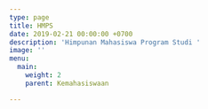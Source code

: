 ```yaml
---
type: page
title: HMPS
date: 2019-02-21 00:00:00 +0700
description: 'Himpunan Mahasiswa Program Studi '
image: ''
menu:
  main:
    weight: 2
    parent: Kemahasiswaan

---
```

